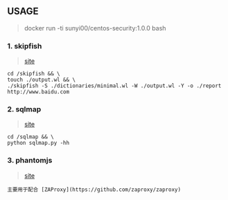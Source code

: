 ## USAGE

>docker run -ti sunyi00/centos-security:1.0.0 bash

### 1. skipfish

>[site](https://github.com/spinkham/skipfish)

```
cd /skipfish && \
touch ./output.wl && \
./skipfish -S ./dictionaries/minimal.wl -W ./output.wl -Y -o ./report http://www.baidu.com
```

### 2. sqlmap

>[site](https://github.com/sqlmapproject/sqlmap)

```
cd /sqlmap && \
python sqlmap.py -hh
```

### 3. phantomjs

>[site](http://phantomjs.org/)

```
主要用于配合 [ZAProxy](https://github.com/zaproxy/zaproxy)
```
